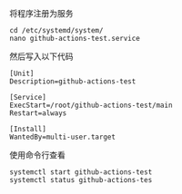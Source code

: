 


将程序注册为服务
```text
cd /etc/systemd/system/
nano github-actions-test.service

```

然后写入以下代码
```text
[Unit]
Description=github-actions-test

[Service]
ExecStart=/root/github-actions-test/main
Restart=always

[Install]
WantedBy=multi-user.target
```
使用命令行查看
```text
systemctl start github-actions-test
systemctl status github-actions-tes

```